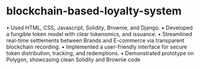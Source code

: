 # blockchain-based-loyalty-system
• Used HTML, CSS, Javascript, Solidity, Brownie, and Django.
• Developed a fungible token model with clear tokenomics, and issuance.
• Streamlined real-time settlements between Brands and E-commerce via transparent blockchain recording.
• Implemented a user-friendly interface for secure token distribution, tracking, and redemptions.
• Demonstrated prototype on Polygon, showcasing clean Solidity and Brownie code
